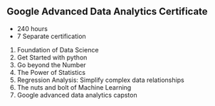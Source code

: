 ## Google Advanced Data Analytics Certificate
* 240 hours
* 7 Separate certification

1. Foundation of Data Science
2. Get Started with python
3. Go beyond the Number
4. The Power of Statistics
5. Regression Analysis: Simplify complex data relationships
6. The nuts and bolt of Machine Learning
7. Google advanced data analytics capston
